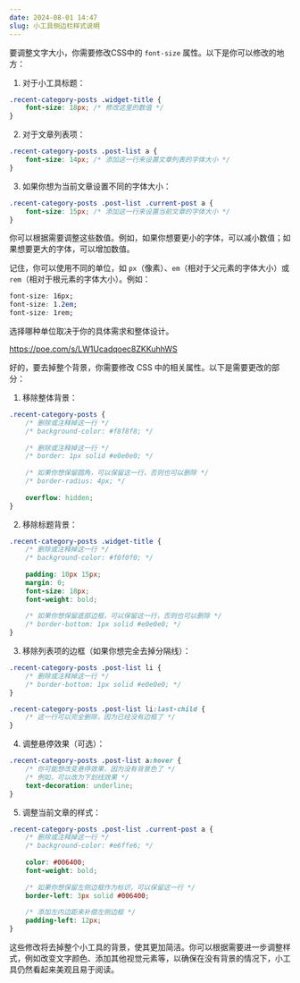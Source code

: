 ```yaml
---
date: 2024-08-01 14:47
slug: 小工具侧边栏样式说明
---
```


要调整文字大小，你需要修改CSS中的 `font-size` 属性。以下是你可以修改的地方：

<!-- truncate -->

1. 对于小工具标题：
```css
.recent-category-posts .widget-title {
    font-size: 18px; /* 修改这里的数值 */
}
```

2. 对于文章列表项：
```css
.recent-category-posts .post-list a {
    font-size: 14px; /* 添加这一行来设置文章列表的字体大小 */
}
```

3. 如果你想为当前文章设置不同的字体大小：
```css
.recent-category-posts .post-list .current-post a {
    font-size: 15px; /* 添加这一行来设置当前文章的字体大小 */
}
```

你可以根据需要调整这些数值。例如，如果你想要更小的字体，可以减小数值；如果想要更大的字体，可以增加数值。

记住，你可以使用不同的单位，如 `px`（像素）、`em`（相对于父元素的字体大小）或 `rem`（相对于根元素的字体大小）。例如：

```css
font-size: 16px;
font-size: 1.2em;
font-size: 1rem;
```

选择哪种单位取决于你的具体需求和整体设计。

https://poe.com/s/LW1Ucadqoec8ZKKuhhWS

好的，要去掉整个背景，你需要修改 CSS 中的相关属性。以下是需要更改的部分：

1. 移除整体背景：
```css
.recent-category-posts {
    /* 删除或注释掉这一行 */
    /* background-color: #f8f8f8; */
    
    /* 删除或注释掉这一行 */
    /* border: 1px solid #e0e0e0; */
    
    /* 如果你想保留圆角，可以保留这一行，否则也可以删除 */
    /* border-radius: 4px; */
    
    overflow: hidden;
}
```

2. 移除标题背景：
```css
.recent-category-posts .widget-title {
    /* 删除或注释掉这一行 */
    /* background-color: #f0f0f0; */
    
    padding: 10px 15px;
    margin: 0;
    font-size: 18px;
    font-weight: bold;
    
    /* 如果你想保留底部边框，可以保留这一行，否则也可以删除 */
    /* border-bottom: 1px solid #e0e0e0; */
}
```

3. 移除列表项的边框（如果你想完全去掉分隔线）：
```css
.recent-category-posts .post-list li {
    /* 删除或注释掉这一行 */
    /* border-bottom: 1px solid #e0e0e0; */
}

.recent-category-posts .post-list li:last-child {
    /* 这一行可以完全删除，因为已经没有边框了 */
}
```

4. 调整悬停效果（可选）：
```css
.recent-category-posts .post-list a:hover {
    /* 你可能想改变悬停效果，因为没有背景色了 */
    /* 例如，可以改为下划线效果 */
    text-decoration: underline;
}
```

5. 调整当前文章的样式：
```css
.recent-category-posts .post-list .current-post a {
    /* 删除或注释掉这一行 */
    /* background-color: #e6ffe6; */
    
    color: #006400;
    font-weight: bold;
    
    /* 如果你想保留左侧边框作为标识，可以保留这一行 */
    border-left: 3px solid #006400;
    
    /* 添加左内边距来补偿左侧边框 */
    padding-left: 12px;
}
```

这些修改将去掉整个小工具的背景，使其更加简洁。你可以根据需要进一步调整样式，例如改变文字颜色、添加其他视觉元素等，以确保在没有背景的情况下，小工具仍然看起来美观且易于阅读。
